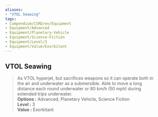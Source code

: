 ```yaml
---
aliases:
- "VTOL Seawing"
tags:
- Compendium/CSRD/en/Equipment
- Equipment/Advanced
- Equipment/Planetary-Vehicle
- Equipment/Science-Fiction
- Equipment/Level/3
- Equipment/Value/Exorbitant
---
```


  
## VTOL Seawing  
  
>As VTOL hyperjet, but sacrifices weapons so it can operate both in the air and underwater as a submersible. Able to move a long distance each round underwater or 80 km/h (50 mph) during extended trips underwater.  
> **Options :** Advanced, Planetary Vehicle, Science Fiction  
> **Level :** 3  
> **Value :** Exorbitant
